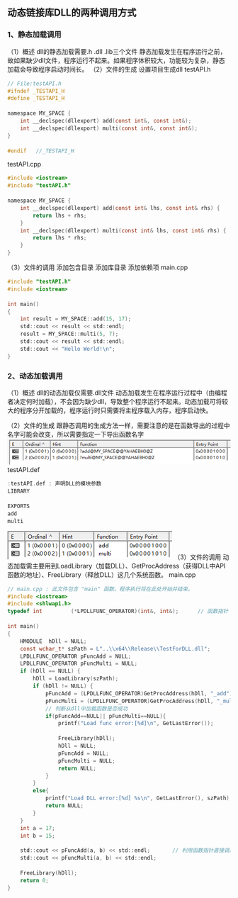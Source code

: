 ## 动态链接库DLL的两种调用方式
### 1、静态加载调用
（1）概述
dll的静态加载需要.h .dll .lib三个文件
静态加载发生在程序运行之前，故如果缺少dll文件，程序运行不起来。如果程序体积较大，功能较为复杂，静态加载会导致程序启动时间长。
（2）文件的生成
设置项目生成dll
testAPI.h
```C
// File:testAPI.h
#ifndef _TESTAPI_H
#define _TESTAPI_H

namespace MY_SPACE {
	int __declspec(dllexport) add(const int&, const int&);
	int __declspec(dllexport) multi(const int&, const int&);
}

#endif   //_TESTAPI_H
```
testAPI.cpp
```C
#include <iostream>
#include "testAPI.h"

namespace MY_SPACE {
	int __declspec(dllexport) add(const int& lhs, const int& rhs) {
		return lhs + rhs;
	}
	int __declspec(dllexport) multi(const int& lhs, const int& rhs) {
		return lhs * rhs;
	}
}
```
（3）文件的调用
添加包含目录
添加库目录
添加依赖项
main.cpp
```c
#include "testAPI.h"
#include <iostream>

int main()
{
    int result = MY_SPACE::add(15, 17);
    std::cout << result << std::endl;
    result = MY_SPACE::multi(5, 7);
    std::cout << result << std::endl;
    std::cout << "Hello World!\n";
}
```

### 2、动态加载调用
（1）概述
dll的动态加载仅需要.dll文件
动态加载发生在程序运行过程中（由编程者决定何时加载），不会因为缺少dll，导致整个程序运行不起来。动态加载可将较大的程序分开加载的，程序运行时只需要将主程序载入内存，程序启动快。

（2）文件的生成
跟静态调用的生成方法一样，需要注意的是在函数导出的过程中名字可能会改变，所以需要指定一下导出函数名字
![1683194228419](image/C++进阶使用/1683194228419.png)
testAPI.def
```c
:testAPI.def : 声明DLL的模块参数
LIBRARY

EXPORTS
add
multi
```
![1683251223158](image/C++进阶使用/1683251223158.png)
（3）文件的调用
动态加载需主要用到LoadLibrary（加载DLL）、GetProcAddress（获得DLL中API函数的地址）、FreeLibrary（释放DLL）这几个系统函数。
main.cpp
```c
// main.cpp : 此文件包含 "main" 函数。程序执行将在此处开始并结束。
#include <iostream>
#include <shlwapi.h>
typedef int			(*LPDLLFUNC_OPERATOR)(int&, int&);		// 函数指针

int main()
{
	HMODULE  hDll = NULL;
	const wchar_t* szPath = L"..\\x64\\Release\\TestForDLL.dll";
	LPDLLFUNC_OPERATOR pFuncAdd = NULL;
	LPDLLFUNC_OPERATOR pFuncMulti = NULL;
	if (hDll == NULL) {
		hDll = LoadLibrary(szPath);
		if (hDll != NULL) {
			pFuncAdd = (LPDLLFUNC_OPERATOR)GetProcAddress(hDll, "_add");		//获取函数地址
			pFuncMulti = (LPDLLFUNC_OPERATOR)GetProcAddress(hDll, "_multi");
			// 判断从dll中加载函数是否成功
			if(pFuncAdd==NULL|| pFuncMulti==NULL){
				printf("Load func error:[%d]\n", GetLastError());

				FreeLibrary(hDll);
				hDll = NULL;
				pFuncAdd = NULL;
				pFuncMulti = NULL;	
				return NULL;
			}
		}
		else{
			printf("Load DLL error:[%d] %s\n", GetLastError(), szPath);
			return NULL;
		}
	}
	int a = 17;
	int b = 15;

	std::cout << pFuncAdd(a, b) << std::endl;		// 利用函数指针直接调用函数
	std::cout << pFuncMulti(a, b) << std::endl;

	FreeLibrary(hDll);
	return 0;
}
```


